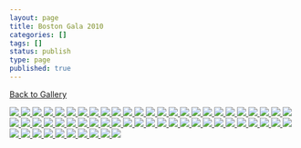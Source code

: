 ```yaml
---
layout: page
title: Boston Gala 2010
categories: []
tags: []
status: publish
type: page
published: true
---
```

<p><a title="Gallery" href="/events/gallery/">Back to Gallery</a></p>
<!-- Darkbox -->
<div class="darkbox">
<a href="http://vietnamvac.isamonkey.org/gallery/boston-2010/dsc_5226.jpg" data-darkbox="boston-2010">
  <img src="http://vietnamvac.isamonkey.org/gallery/boston-2010/thumbs/dsc_5226.jpg" />
</a>
<a href="http://vietnamvac.isamonkey.org/gallery/boston-2010/dsc_5228.jpg" data-darkbox="boston-2010">
  <img src="http://vietnamvac.isamonkey.org/gallery/boston-2010/thumbs/dsc_5228.jpg" />
</a>
<a href="http://vietnamvac.isamonkey.org/gallery/boston-2010/dsc_5229.jpg" data-darkbox="boston-2010">
  <img src="http://vietnamvac.isamonkey.org/gallery/boston-2010/thumbs/dsc_5229.jpg" />
</a>
<a href="http://vietnamvac.isamonkey.org/gallery/boston-2010/dsc_5231.jpg" data-darkbox="boston-2010">
  <img src="http://vietnamvac.isamonkey.org/gallery/boston-2010/thumbs/dsc_5231.jpg" />
</a>
<a href="http://vietnamvac.isamonkey.org/gallery/boston-2010/dsc_5232.jpg" data-darkbox="boston-2010">
  <img src="http://vietnamvac.isamonkey.org/gallery/boston-2010/thumbs/dsc_5232.jpg" />
</a>
<a href="http://vietnamvac.isamonkey.org/gallery/boston-2010/dsc_5234.jpg" data-darkbox="boston-2010">
  <img src="http://vietnamvac.isamonkey.org/gallery/boston-2010/thumbs/dsc_5234.jpg" />
</a>
<a href="http://vietnamvac.isamonkey.org/gallery/boston-2010/dsc_5236.jpg" data-darkbox="boston-2010">
  <img src="http://vietnamvac.isamonkey.org/gallery/boston-2010/thumbs/dsc_5236.jpg" />
</a>
<a href="http://vietnamvac.isamonkey.org/gallery/boston-2010/dsc_5238.jpg" data-darkbox="boston-2010">
  <img src="http://vietnamvac.isamonkey.org/gallery/boston-2010/thumbs/dsc_5238.jpg" />
</a>
<a href="http://vietnamvac.isamonkey.org/gallery/boston-2010/dsc_5241.jpg" data-darkbox="boston-2010">
  <img src="http://vietnamvac.isamonkey.org/gallery/boston-2010/thumbs/dsc_5241.jpg" />
</a>
<a href="http://vietnamvac.isamonkey.org/gallery/boston-2010/dsc_5249.jpg" data-darkbox="boston-2010">
  <img src="http://vietnamvac.isamonkey.org/gallery/boston-2010/thumbs/dsc_5249.jpg" />
</a>
<a href="http://vietnamvac.isamonkey.org/gallery/boston-2010/dsc_5253.jpg" data-darkbox="boston-2010">
  <img src="http://vietnamvac.isamonkey.org/gallery/boston-2010/thumbs/dsc_5253.jpg" />
</a>
<a href="http://vietnamvac.isamonkey.org/gallery/boston-2010/dsc_5254.jpg" data-darkbox="boston-2010">
  <img src="http://vietnamvac.isamonkey.org/gallery/boston-2010/thumbs/dsc_5254.jpg" />
</a>
<a href="http://vietnamvac.isamonkey.org/gallery/boston-2010/dsc_5257.jpg" data-darkbox="boston-2010">
  <img src="http://vietnamvac.isamonkey.org/gallery/boston-2010/thumbs/dsc_5257.jpg" />
</a>
<a href="http://vietnamvac.isamonkey.org/gallery/boston-2010/dsc_5261.jpg" data-darkbox="boston-2010">
  <img src="http://vietnamvac.isamonkey.org/gallery/boston-2010/thumbs/dsc_5261.jpg" />
</a>
<a href="http://vietnamvac.isamonkey.org/gallery/boston-2010/dsc_5263.jpg" data-darkbox="boston-2010">
  <img src="http://vietnamvac.isamonkey.org/gallery/boston-2010/thumbs/dsc_5263.jpg" />
</a>
<a href="http://vietnamvac.isamonkey.org/gallery/boston-2010/dsc_5265.jpg" data-darkbox="boston-2010">
  <img src="http://vietnamvac.isamonkey.org/gallery/boston-2010/thumbs/dsc_5265.jpg" />
</a>
<a href="http://vietnamvac.isamonkey.org/gallery/boston-2010/dsc_5267.jpg" data-darkbox="boston-2010">
  <img src="http://vietnamvac.isamonkey.org/gallery/boston-2010/thumbs/dsc_5267.jpg" />
</a>
<a href="http://vietnamvac.isamonkey.org/gallery/boston-2010/dsc_5268.jpg" data-darkbox="boston-2010">
  <img src="http://vietnamvac.isamonkey.org/gallery/boston-2010/thumbs/dsc_5268.jpg" />
</a>
<a href="http://vietnamvac.isamonkey.org/gallery/boston-2010/dsc_5269.jpg" data-darkbox="boston-2010">
  <img src="http://vietnamvac.isamonkey.org/gallery/boston-2010/thumbs/dsc_5269.jpg" />
</a>
<a href="http://vietnamvac.isamonkey.org/gallery/boston-2010/dsc_5272.jpg" data-darkbox="boston-2010">
  <img src="http://vietnamvac.isamonkey.org/gallery/boston-2010/thumbs/dsc_5272.jpg" />
</a>
<a href="http://vietnamvac.isamonkey.org/gallery/boston-2010/dsc_5275.jpg" data-darkbox="boston-2010">
  <img src="http://vietnamvac.isamonkey.org/gallery/boston-2010/thumbs/dsc_5275.jpg" />
</a>
<a href="http://vietnamvac.isamonkey.org/gallery/boston-2010/dsc_5278.jpg" data-darkbox="boston-2010">
  <img src="http://vietnamvac.isamonkey.org/gallery/boston-2010/thumbs/dsc_5278.jpg" />
</a>
<a href="http://vietnamvac.isamonkey.org/gallery/boston-2010/dsc_5280.jpg" data-darkbox="boston-2010">
  <img src="http://vietnamvac.isamonkey.org/gallery/boston-2010/thumbs/dsc_5280.jpg" />
</a>
<a href="http://vietnamvac.isamonkey.org/gallery/boston-2010/dsc_5281.jpg" data-darkbox="boston-2010">
  <img src="http://vietnamvac.isamonkey.org/gallery/boston-2010/thumbs/dsc_5281.jpg" />
</a>
<a href="http://vietnamvac.isamonkey.org/gallery/boston-2010/dsc_5286.jpg" data-darkbox="boston-2010">
  <img src="http://vietnamvac.isamonkey.org/gallery/boston-2010/thumbs/dsc_5286.jpg" />
</a>
<a href="http://vietnamvac.isamonkey.org/gallery/boston-2010/dsc_5288.jpg" data-darkbox="boston-2010">
  <img src="http://vietnamvac.isamonkey.org/gallery/boston-2010/thumbs/dsc_5288.jpg" />
</a>
<a href="http://vietnamvac.isamonkey.org/gallery/boston-2010/dsc_5296.jpg" data-darkbox="boston-2010">
  <img src="http://vietnamvac.isamonkey.org/gallery/boston-2010/thumbs/dsc_5296.jpg" />
</a>
<a href="http://vietnamvac.isamonkey.org/gallery/boston-2010/dsc_5299.jpg" data-darkbox="boston-2010">
  <img src="http://vietnamvac.isamonkey.org/gallery/boston-2010/thumbs/dsc_5299.jpg" />
</a>
<a href="http://vietnamvac.isamonkey.org/gallery/boston-2010/dsc_5310.jpg" data-darkbox="boston-2010">
  <img src="http://vietnamvac.isamonkey.org/gallery/boston-2010/thumbs/dsc_5310.jpg" />
</a>
<a href="http://vietnamvac.isamonkey.org/gallery/boston-2010/dsc_5316.jpg" data-darkbox="boston-2010">
  <img src="http://vietnamvac.isamonkey.org/gallery/boston-2010/thumbs/dsc_5316.jpg" />
</a>
<a href="http://vietnamvac.isamonkey.org/gallery/boston-2010/dsc_5317.jpg" data-darkbox="boston-2010">
  <img src="http://vietnamvac.isamonkey.org/gallery/boston-2010/thumbs/dsc_5317.jpg" />
</a>
<a href="http://vietnamvac.isamonkey.org/gallery/boston-2010/dsc_5320.jpg" data-darkbox="boston-2010">
  <img src="http://vietnamvac.isamonkey.org/gallery/boston-2010/thumbs/dsc_5320.jpg" />
</a>
<a href="http://vietnamvac.isamonkey.org/gallery/boston-2010/dsc_5325.jpg" data-darkbox="boston-2010">
  <img src="http://vietnamvac.isamonkey.org/gallery/boston-2010/thumbs/dsc_5325.jpg" />
</a>
<a href="http://vietnamvac.isamonkey.org/gallery/boston-2010/dsc_5327.jpg" data-darkbox="boston-2010">
  <img src="http://vietnamvac.isamonkey.org/gallery/boston-2010/thumbs/dsc_5327.jpg" />
</a>
<a href="http://vietnamvac.isamonkey.org/gallery/boston-2010/dsc_5328.jpg" data-darkbox="boston-2010">
  <img src="http://vietnamvac.isamonkey.org/gallery/boston-2010/thumbs/dsc_5328.jpg" />
</a>
<a href="http://vietnamvac.isamonkey.org/gallery/boston-2010/dsc_5335.jpg" data-darkbox="boston-2010">
  <img src="http://vietnamvac.isamonkey.org/gallery/boston-2010/thumbs/dsc_5335.jpg" />
</a>
<a href="http://vietnamvac.isamonkey.org/gallery/boston-2010/dsc_5336.jpg" data-darkbox="boston-2010">
  <img src="http://vietnamvac.isamonkey.org/gallery/boston-2010/thumbs/dsc_5336.jpg" />
</a>
<a href="http://vietnamvac.isamonkey.org/gallery/boston-2010/dsc_5337.jpg" data-darkbox="boston-2010">
  <img src="http://vietnamvac.isamonkey.org/gallery/boston-2010/thumbs/dsc_5337.jpg" />
</a>
<a href="http://vietnamvac.isamonkey.org/gallery/boston-2010/dsc_5340.jpg" data-darkbox="boston-2010">
  <img src="http://vietnamvac.isamonkey.org/gallery/boston-2010/thumbs/dsc_5340.jpg" />
</a>
<a href="http://vietnamvac.isamonkey.org/gallery/boston-2010/dsc_5342.jpg" data-darkbox="boston-2010">
  <img src="http://vietnamvac.isamonkey.org/gallery/boston-2010/thumbs/dsc_5342.jpg" />
</a>
<a href="http://vietnamvac.isamonkey.org/gallery/boston-2010/dsc_5343.jpg" data-darkbox="boston-2010">
  <img src="http://vietnamvac.isamonkey.org/gallery/boston-2010/thumbs/dsc_5343.jpg" />
</a>
<a href="http://vietnamvac.isamonkey.org/gallery/boston-2010/dsc_5346.jpg" data-darkbox="boston-2010">
  <img src="http://vietnamvac.isamonkey.org/gallery/boston-2010/thumbs/dsc_5346.jpg" />
</a>
<a href="http://vietnamvac.isamonkey.org/gallery/boston-2010/dsc_5347.jpg" data-darkbox="boston-2010">
  <img src="http://vietnamvac.isamonkey.org/gallery/boston-2010/thumbs/dsc_5347.jpg" />
</a>
<a href="http://vietnamvac.isamonkey.org/gallery/boston-2010/dsc_5354.jpg" data-darkbox="boston-2010">
  <img src="http://vietnamvac.isamonkey.org/gallery/boston-2010/thumbs/dsc_5354.jpg" />
</a>
<a href="http://vietnamvac.isamonkey.org/gallery/boston-2010/dsc_5359.jpg" data-darkbox="boston-2010">
  <img src="http://vietnamvac.isamonkey.org/gallery/boston-2010/thumbs/dsc_5359.jpg" />
</a>
<a href="http://vietnamvac.isamonkey.org/gallery/boston-2010/dsc_5366.jpg" data-darkbox="boston-2010">
  <img src="http://vietnamvac.isamonkey.org/gallery/boston-2010/thumbs/dsc_5366.jpg" />
</a>
<a href="http://vietnamvac.isamonkey.org/gallery/boston-2010/dsc_5368.jpg" data-darkbox="boston-2010">
  <img src="http://vietnamvac.isamonkey.org/gallery/boston-2010/thumbs/dsc_5368.jpg" />
</a>
<a href="http://vietnamvac.isamonkey.org/gallery/boston-2010/dsc_5374.jpg" data-darkbox="boston-2010">
  <img src="http://vietnamvac.isamonkey.org/gallery/boston-2010/thumbs/dsc_5374.jpg" />
</a>
<a href="http://vietnamvac.isamonkey.org/gallery/boston-2010/dsc_5383.jpg" data-darkbox="boston-2010">
  <img src="http://vietnamvac.isamonkey.org/gallery/boston-2010/thumbs/dsc_5383.jpg" />
</a>
<a href="http://vietnamvac.isamonkey.org/gallery/boston-2010/dsc_5384.jpg" data-darkbox="boston-2010">
  <img src="http://vietnamvac.isamonkey.org/gallery/boston-2010/thumbs/dsc_5384.jpg" />
</a>
<a href="http://vietnamvac.isamonkey.org/gallery/boston-2010/dsc_5394.jpg" data-darkbox="boston-2010">
  <img src="http://vietnamvac.isamonkey.org/gallery/boston-2010/thumbs/dsc_5394.jpg" />
</a>
<a href="http://vietnamvac.isamonkey.org/gallery/boston-2010/dsc_5402.jpg" data-darkbox="boston-2010">
  <img src="http://vietnamvac.isamonkey.org/gallery/boston-2010/thumbs/dsc_5402.jpg" />
</a>
<a href="http://vietnamvac.isamonkey.org/gallery/boston-2010/dsc_5421.jpg" data-darkbox="boston-2010">
  <img src="http://vietnamvac.isamonkey.org/gallery/boston-2010/thumbs/dsc_5421.jpg" />
</a>
<a href="http://vietnamvac.isamonkey.org/gallery/boston-2010/dsc_5422.jpg" data-darkbox="boston-2010">
  <img src="http://vietnamvac.isamonkey.org/gallery/boston-2010/thumbs/dsc_5422.jpg" />
</a>
<a href="http://vietnamvac.isamonkey.org/gallery/boston-2010/dsc_5440.jpg" data-darkbox="boston-2010">
  <img src="http://vietnamvac.isamonkey.org/gallery/boston-2010/thumbs/dsc_5440.jpg" />
</a>
<a href="http://vietnamvac.isamonkey.org/gallery/boston-2010/dsc_5443.jpg" data-darkbox="boston-2010">
  <img src="http://vietnamvac.isamonkey.org/gallery/boston-2010/thumbs/dsc_5443.jpg" />
</a>
<a href="http://vietnamvac.isamonkey.org/gallery/boston-2010/dsc_5452.jpg" data-darkbox="boston-2010">
  <img src="http://vietnamvac.isamonkey.org/gallery/boston-2010/thumbs/dsc_5452.jpg" />
</a>
<a href="http://vietnamvac.isamonkey.org/gallery/boston-2010/dsc_5478.jpg" data-darkbox="boston-2010">
  <img src="http://vietnamvac.isamonkey.org/gallery/boston-2010/thumbs/dsc_5478.jpg" />
</a>
<a href="http://vietnamvac.isamonkey.org/gallery/boston-2010/dsc_5489.jpg" data-darkbox="boston-2010">
  <img src="http://vietnamvac.isamonkey.org/gallery/boston-2010/thumbs/dsc_5489.jpg" />
</a>
<a href="http://vietnamvac.isamonkey.org/gallery/boston-2010/dsc_5499.jpg" data-darkbox="boston-2010">
  <img src="http://vietnamvac.isamonkey.org/gallery/boston-2010/thumbs/dsc_5499.jpg" />
</a>

</div>
<!-- End darkbox -->